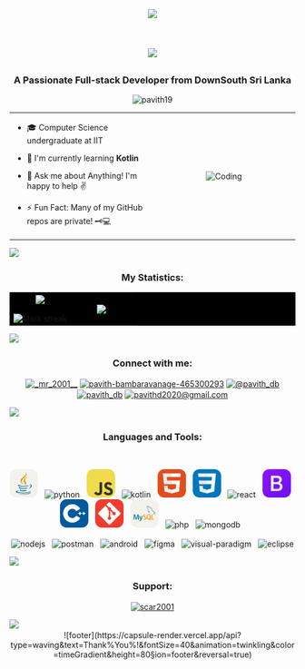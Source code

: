 <!--
-- Author: Pavith Bambaravanage
-- URL: https://github.com/Pavith19
-->

<p align="center" ><img  src = "https://github.com/7oSkaaa/7oSkaaa/blob/main/Images/about_me.gif?raw=true" width = 100px></p>
<h1 align="center">
    <img src="https://readme-typing-svg.herokuapp.com/?font=Righteous&size=32&center=true&vCenter=true&width=500&height=65&duration=4200&pause=1800&lines=Hi+There!+👋;+I'm+Pavith+Bambaravanage!;" />
</h1>        
<h3 align="center">A Passionate Full-stack Developer from DownSouth Sri Lanka</h3>
<p align="center"> <img src="https://komarev.com/ghpvc/?username=pavith19&label=Profile%20views&color=0e75b6&style=flat" alt="pavith19" /> </p>

<table align="center">
<tr border="none">
<td width="50%" align="left">
  
- 🎓 Computer Science undergraduate at IIT

- 🌱 I'm currently learning **Kotlin**

- 💬 Ask me about Anything! I'm happy to help ✌️

- ⚡ Fun Fact: Many of my GitHub repos are private! 🗝️💻

</td>
<td width="50%" align="center">

  <img align="center" alt="Coding" width="440" src="https://user-images.githubusercontent.com/74038190/212749447-bfb7e725-6987-49d9-ae85-2015e3e7cc41.gif">

  
  </td>
</tr>
</table>

<!--horizontal divider(gradiant)-->
<img src="https://user-images.githubusercontent.com/73097560/115834477-dbab4500-a447-11eb-908a-139a6edaec5c.gif">

<h3 align="center">My Statistics:</h3>
<p align="center">
<table align="center" style="background-color: black;">
<tr border="none">
<td width="50%" align="center">
  
  <img  align="center"  src="https://github-readme-stats.vercel.app/api?username=pavith19&show_icons=true&locale=en&theme=dark" />
  <br></br>
  <img  title="🔥 Get streak stats for your profile at git.io/streak-stats" alt="Mark streak" src="https://github-readme-streak-stats.herokuapp.com/?user=pavith19&theme=dark&hide_border=false" /> 
</td>
<td width="50%" align="center">

  <img  align="center"  src="https://github-readme-stats.vercel.app/api/top-langs?username=pavith19&show_icons=true&locale=en&layout=compact&theme=dark"/>
  
  </td>
</tr>
</table>

<!--horizontal divider(gradiant)-->
<img src="https://user-images.githubusercontent.com/73097560/115834477-dbab4500-a447-11eb-908a-139a6edaec5c.gif">

<h3 align="center">Connect with me:</h3>
<p align="center">
  <a href="https://instagram.com/_mr_2001__" target="blank"><img align="center" src="https://raw.githubusercontent.com/rahuldkjain/github-profile-readme-generator/master/src/images/icons/Social/instagram.svg" alt="_mr_2001__" height="30" width="40" /></a>
  <a href="https://linkedin.com/in/www.linkedin.com/in/pavith-bambaravanage-465300293" target="blank"><img align="center" src="https://raw.githubusercontent.com/rahuldkjain/github-profile-readme-generator/master/src/images/icons/Social/linked-in-alt.svg" alt="pavith-bambaravanage-465300293" height="25" width="35" /></a>
  <a href="https://www.hackerrank.com/@pavith_db" target="blank"><img align="center" src="https://raw.githubusercontent.com/rahuldkjain/github-profile-readme-generator/master/src/images/icons/Social/hackerrank.svg" alt="@pavith_db" height="40" width="45" /></a>
  <a href="https://www.leetcode.com/pavith_db" target="blank"><img align="center" src="https://raw.githubusercontent.com/rahuldkjain/github-profile-readme-generator/master/src/images/icons/Social/leet-code.svg" alt="pavith_db" height="30" width="40" /></a>
  <a href="mailto:pavithd2020@gmail.com" target="blank"><img align="center" src="https://github.com/TheDudeThatCode/TheDudeThatCode/raw/master/Assets/Gmail.svg" alt="pavithd2020@gmail.com" height="30" width="40" /></a>
</p>

<!--horizontal divider(gradiant)-->
<img src="https://user-images.githubusercontent.com/73097560/115834477-dbab4500-a447-11eb-908a-139a6edaec5c.gif">

<h3 align="center">Languages and Tools:</h3>
<br>
<p align="center"> 
  <img src="https://github.com/tandpfun/skill-icons/blob/main/icons/Java-Light.svg" alt="java" width="50" height="50"/>&nbsp;&nbsp;
  <img src="https://github.com/Scar1109/skill-icons/blob/main/icons/Python-Light.svg" alt="python" width="50" height="50"/>&nbsp;&nbsp;
  <img src="https://github.com/tandpfun/skill-icons/blob/main/icons/JavaScript.svg" alt="javascript" width="50" height="50"/>&nbsp;&nbsp;
  <img src="https://github.com/Scar1109/skill-icons/blob/main/icons/Kotlin-Light.svg" alt="kotlin" width="50" height="50"/>&nbsp;&nbsp;
  <img src="https://github.com/tandpfun/skill-icons/blob/main/icons/HTML.svg" alt="html5" width="50" height="50"/>&nbsp;&nbsp;
  <img src="https://github.com/tandpfun/skill-icons/blob/main/icons/CSS.svg" alt="css3" width="50" height="50"/>&nbsp;&nbsp;
  <img src="https://github.com/Scar1109/skill-icons/blob/main/icons/React-Light.svg" alt="react" width="50" height="50"/>&nbsp;&nbsp;
  <img src="https://github.com/tandpfun/skill-icons/blob/main/icons/Bootstrap.svg" alt="bootstrap" width="50" height="50"/>&nbsp;&nbsp;
  <img src="https://github.com/tandpfun/skill-icons/blob/main/icons/CPP.svg" alt="cplusplus" width="50" height="50"/>&nbsp;&nbsp;
  <img src="https://github.com/tandpfun/skill-icons/blob/main/icons/Git.svg" alt="git" width="50" height="50"/>&nbsp;&nbsp;
  <img src="https://github.com/tandpfun/skill-icons/blob/main/icons/MySQL-Light.svg" alt="mysql" width="50" height="50"/>&nbsp;&nbsp;
  <img src="https://github.com/Scar1109/skill-icons/blob/Scar1109/icons/PHP-Light.svg" alt="php" width="50" height="50"/>&nbsp;&nbsp;
  <img src="https://github.com/Scar1109/skill-icons/blob/main/icons/MongoDB.svg" alt="mongodb" width="50" height="50"/>&nbsp;&nbsp;
  <br>
  <br>
  <img src="https://github.com/Scar1109/skill-icons/blob/main/icons/NodeJS-Light.svg" alt="nodejs" width="50" height="50"/>&nbsp;&nbsp;
  <img src="https://github.com/Scar1109/skill-icons/blob/main/icons/Postman.svg" alt="postman" width="50" height="50"/>&nbsp;&nbsp;
  <img src="https://github.com/Scar1109/skill-icons/blob/main/icons/AndroidStudio-Light.svg" alt="android" width="50" height="50"/>&nbsp;&nbsp;
  <img src="https://github.com/Scar1109/skill-icons/blob/main/icons/Figma-Light.svg" alt="figma" width="50" height="50"/>&nbsp;&nbsp;
  <img src="https://user-images.githubusercontent.com/25181517/192108890-200809d1-439c-4e23-90d3-b090cf9a4eea.png" alt="visual-paradigm" width="50" height="50"/>&nbsp;&nbsp;
  <img src="https://user-images.githubusercontent.com/25181517/192108891-d86b6220-e232-423a-bf5f-90903e6887c3.png" alt="eclipse" width="50" height="50"/>
</p>

<!--horizontal divider(gradiant)-->
<img src="https://user-images.githubusercontent.com/73097560/115834477-dbab4500-a447-11eb-908a-139a6edaec5c.gif">

<h3 align="center">Support:</h3>
<p align="center"><a href="https://buymeacoffee.com/pavith_db"> <img align="center" src="https://cdn.buymeacoffee.com/buttons/v2/default-yellow.png" height="50" width="210" alt="scar2001" /></a></p>

<!--horizontal divider(gradiant)-->
<img src="https://user-images.githubusercontent.com/73097560/115834477-dbab4500-a447-11eb-908a-139a6edaec5c.gif">

<div align="center">
    ![footer](https://capsule-render.vercel.app/api?type=waving&text=Thank%You%!&fontSize=40&animation=twinkling&color=timeGradient&height=80&section=footer&reversal=true)
</div>  




